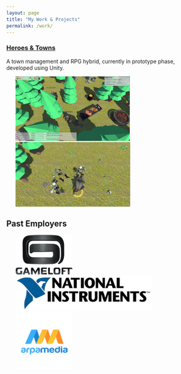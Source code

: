 ```yaml
---
layout: page
title: "My Work & Projects"
permalink: /work/
---
```


### [Heroes & Towns](/heroestowns)

A town management and RPG hybrid, currently in prototype phase, developed using Unity.

<ul>
    <li style="display:inline">
        <a href="/images/pq3d1.png" target="_blank"><img src="/images/pq3d1.png" width="300" height="169" /></a>
        <a href="/images/pq3d2.png" target="_blank"><img src="/images/pq3d2.png" width="301" height="169" /></a>
    </li>
</ul>

## Past Employers
<ul id="employers">
    <li style="display:inline">
        <a href="https://www.gameloft.com"><img src="/images/gameloft.png" /></a>
    </li>
    <li style="display:inline">
        <a href="https://www.ni.com/en-us.html"><img src="/images/ni-logo.png" /></a>
    </li>
    <li style="display:inline">
        <a href="http://arpamedia.ro/"><img src="/images/arpa.png" /></a>
    </li>
</ul>
